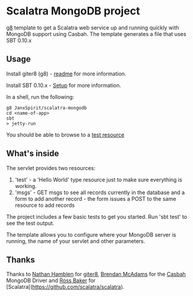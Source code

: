 # Scalatra MongoDB project

[g8](http://github.com/n8han/giter8) template to get a Scalatra web service up and running quickly with MongoDB support using Casbah. The template generates a file that uses SBT 0.10.x

## Usage

Install giter8 (g8) - [readme](http://github.com/n8han/giter8#readme) for more information.

Install SBT 0.10.x - [Setup](https://github.com/harrah/xsbt/wiki/Setup) for more information.

In a shell, run the following:

    g8 JanxSpirit/scalatra-mongodb
    cd <name-of-app>
    sbt
    > jetty-run
    
You should be able to browse to a [test resource](http://localhost:8080)

## What's inside

The servlet provides two resources:
1. 'test' - a 'Hello World' type resource just to make sure everything is working.
2. 'msgs' - GET msgs to see all records currently in the database and a form to add another record - the form issues a POST to the same resource to add records

The project includes a few basic tests to get you started. Run 'sbt test' to see the test output.

The template allows you to configure where your MongoDB server is running, the name of your servlet and other parameters.

## Thanks

Thanks to [Nathan Hamblen](https://github.com/n8han) for [giter8](https://github.com/n8han/giter8), [Brendan McAdams](https://github.com/bwmcadams) for the [Casbah](https://github.com/mongodb/casbah) MongoDB Driver and [Ross Baker](https://github.com/rossabaker) for [Scalatra[(https://github.com/scalatra/scalatra).

